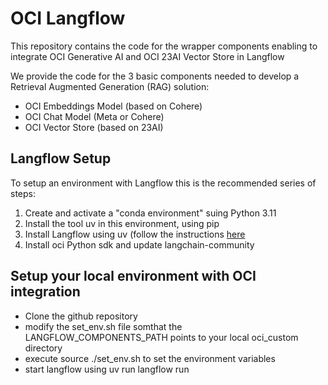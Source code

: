# OCI Langflow
This repository contains the code for the wrapper components enabling to
integrate OCI Generative AI and OCI 23AI Vector Store in Langflow

We provide the code for the 3 basic components needed to develop a
Retrieval Augmented Generation (RAG) solution:
* OCI Embeddings Model (based on Cohere)
* OCI Chat Model (Meta or Cohere)
* OCI Vector Store (based on 23AI)

## Langflow Setup
To setup an environment with Langflow this is the recommended series of steps:

1. Create and activate a "conda environment" suing Python 3.11
2. Install the tool uv in this environment, using pip
3. Install Langflow using uv (follow the instructions [here](https://docs.langflow.org/get-started-installation)
4. Install oci Python sdk and update langchain-community

## Setup your local environment with  OCI integration
* Clone the github repository
* modify the set_env.sh file somthat the LANGFLOW_COMPONENTS_PATH points to your local oci_custom directory
* execute source ./set_env.sh to set the environment variables
* start langflow using uv run langflow run


